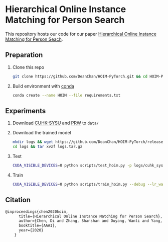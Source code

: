 # Hierarchical Online Instance Matching for Person Search

This repository hosts our code for our paper [Hierarchical Online Instance Matching for Person Seach](https://aaai.org/Papers/AAAI/2020GB/AAAI-ChenD.1557.pdf). 



## Preparation

1. Clone this repo

   ```bash
   git clone https://github.com/DeanChan/HOIM-PyTorch.git && cd HOIM-PyTorch
   ```

2. Build environment with [conda](https://docs.anaconda.com/anaconda/install/linux/)

   ```bash
   conda create --name HOIM --file requirements.txt
   ```



## Experiments

1.  Download [CUHK-SYSU](https://github.com/ShuangLI59/person_search) and [PRW](http://www.liangzheng.com.cn/Project/project_prw.html) to `data/`

2. Download the trained model
   ```bash
   mkdir logs && wget https://github.com/DeanChan/HOIM-PyTorch/releases/download/v0.0.0/logs.tar.gz -P logs/ 
   cd logs && tar xvzf logs.tar.gz
   ```

3. Test
   ```bash
   CUDA_VISIBLE_DEVICES=0 python scripts/test_hoim.py -p logs/cuhk_sysu/
   ```
   
4. Train
   ```bash
   CUDA_VISIBLE_DEVICES=0 python scripts/train_hoim.py --debug --lr_warm_up -p ./logs/<your_logging_path>/ --batch_size 5 --nw 5 --w_RCNN_loss_bbox 10.0 --epochs 22 --lr 0.003
   ```



## Citation

```latex
@inproceedings{chen2020hoim,
      title={Hierarchical Online Instance Matching for Person Search},
      author={Chen, Di and Zhang, Shanshan and Ouyang, Wanli and Yang, Jian and Schiele, Bernt},
      booktitle={AAAI},
      year={2020}
    }
```
